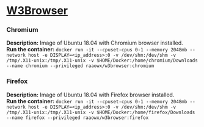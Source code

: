 # [W3Browser](https://hub.docker.com/repository/docker/raaowx/w3browser)
### Chromium
**Description:** Image of Ubuntu 18.04 with Chromium browser installed.  
**Run the container:** `docker run -it --cpuset-cpus 0-1 --memory 2048mb --network host -e DISPLAY=<ip_address>:0 -v /dev/shm:/dev/shm -v /tmp/.X11-unix:/tmp/.X11-unix -v $HOME/Docker:/home/chromium/Downloads --name chromium --privileged raaowx/w3browser:chromium`  

### Firefox
**Description:** Image of Ubuntu 18.04 with Firefox browser installed.  
**Run the container:** `docker run -it --cpuset-cpus 0-1 --memory 2048mb --network host -e DISPLAY=<ip_address>:0 -v /dev/shm:/dev/shm -v /tmp/.X11-unix:/tmp/.X11-unix -v $HOME/Docker:/home/firefox/Downloads --name firefox --privileged raaowx/w3browser:firefox`  